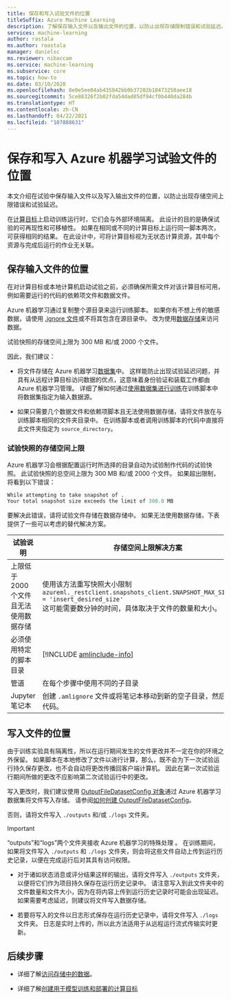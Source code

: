 ```yaml
---
title: 保存和写入试验文件的位置
titleSuffix: Azure Machine Learning
description: 了解保存输入文件以及输出文件的位置，以防止出现存储限制错误和试验延迟。
services: machine-learning
author: rastala
ms.author: roastala
manager: danielsc
ms.reviewer: nibaccam
ms.service: machine-learning
ms.subservice: core
ms.topic: how-to
ms.date: 03/10/2020
ms.openlocfilehash: 8e0e5ee04ab435842bb0b37202b10473258aee18
ms.sourcegitcommit: 5ce88326f2b02fda54dad05df94cf0b440da284b
ms.translationtype: HT
ms.contentlocale: zh-CN
ms.lasthandoff: 04/22/2021
ms.locfileid: "107888631"
---
```

# <a name="where-to-save-and-write-files-for-azure-machine-learning-experiments"></a>保存和写入 Azure 机器学习试验文件的位置


本文介绍在试验中保存输入文件以及写入输出文件的位置，以防止出现存储空间上限错误和试验延迟。

在[计算目标](concept-compute-target.md)上启动训练运行时，它们会与外部环境隔离。 此设计的目的是确保试验的可再现性和可移植性。 如果在相同或不同的计算目标上运行同一脚本两次，可获得相同的结果。 在此设计中，可将计算目标视为无状态计算资源，其中每个资源与完成后运行的作业无关联。

## <a name="where-to-save-input-files"></a>保存输入文件的位置

在对计算目标或本地计算机启动试验之前，必须确保所需文件对该计算目标可用，例如需要运行的代码的依赖项文件和数据文件。

Azure 机器学习通过复制整个源目录来运行训练脚本。 如果你有不想上传的敏感数据，请使用 [.ignore 文件](how-to-save-write-experiment-files.md#storage-limits-of-experiment-snapshots)或不将其包含在源目录中。 改为使用[数据存储](/python/api/azureml-core/azureml.data)来访问数据。

试验快照的存储空间上限为 300 MB 和/或 2000 个文件。

因此，我们建议：

* 将文件存储在 Azure 机器学习[数据集](/python/api/azureml-core/azureml.data)中。 这样能防止出现试验延迟问题，并具有从远程计算目标访问数据的优点，这意味着身份验证和装载工作都由 Azure 机器学习管理。 详细了解如何通过[使用数据集进行训练](how-to-train-with-datasets.md)在训练脚本中将数据集指定为输入数据源。

* 如果只需要几个数据文件和依赖项脚本且无法使用数据存储，请将文件放在与训练脚本相同的文件夹目录中。 在训练脚本或者调用训练脚本的代码中直接将此文件夹指定为 `source_directory`。

<a name="limits"></a>

### <a name="storage-limits-of-experiment-snapshots"></a>试验快照的存储空间上限

Azure 机器学习会根据配置运行时所选择的目录自动为试验制作代码的试验快照。 此试验快照的总空间上限为 300 MB 和/或 2000 个文件。 如果超出限制，将看到以下错误：

```Python
While attempting to take snapshot of .
Your total snapshot size exceeds the limit of 300.0 MB
```

要解决此错误，请将试验文件存储在数据存储中。 如果无法使用数据存储，下表提供了一些可以考虑的替代解决方案。

试验说明|存储空间上限解决方案
---|---
上限低于 2000 个文件且无法使用数据存储| 使用该方法重写快照大小限制 <br> `azureml._restclient.snapshots_client.SNAPSHOT_MAX_SIZE_BYTES = 'insert_desired_size'`<br> 这可能需要数分钟的时间，具体取决于文件的数量和大小。
必须使用特定的脚本目录| [!INCLUDE [amlinclude-info](../../includes/machine-learning-amlignore-gitignore.md)]
管道|在每个步骤中使用不同的子目录
Jupyter 笔记本| 创建 `.amlignore` 文件或将笔记本移动到新的空子目录，然后再次运行代码。

## <a name="where-to-write-files"></a>写入文件的位置

由于训练实验具有隔离性，所以在运行期间发生的文件更改并不一定在你的环境之外保留。 如果脚本在本地修改了文件以进行计算，那么，既不会为下一次试验运行持久保存更改，也不会自动将更改传播回客户端计算机。 因此在第一次试验运行期间所做的更改不应影响第二次试验运行中的更改。

写入更改时，我们建议使用 [OutputFileDatasetConfig 对象](/python/api/azureml-core/azureml.data.output_dataset_config.outputfiledatasetconfig)通过 Azure 机器学习数据集将文件写入存储。 请参阅[如何创建 OutputFileDatasetConfig](how-to-train-with-datasets.md#where-to-write-training-output)。

否则，请将文件写入 `./outputs` 和/或 `./logs` 文件夹。

>[!Important]
> “outputs”和“logs”两个文件夹接收 Azure 机器学习的特殊处理 。 在训练期间，如果将文件写入 `./outputs` 和 `./logs` 文件夹，则会将这些文件自动上传到运行历史记录，以便在完成运行后对其具有访问权限。

* 对于诸如状态消息或评分结果这样的输出，请将文件写入 `./outputs` 文件夹，以便将它们作为项目持久保存在运行历史记录中。 请注意写入到此文件夹中的文件数量和文件大小，因为在将内容上传到运行历史记录时可能会出现延迟。 如果需要考虑延迟，则建议将文件写入数据存储。

* 若要将写入的文件以日志形式保存在运行历史记录中，请将文件写入 `./logs` 文件夹。 日志是实时上传的，所以此方法适用于从远程运行流式传输实时更新。

## <a name="next-steps"></a>后续步骤

* 详细了解[访问存储中的数据](how-to-access-data.md)。

* 详细了解[创建用于模型训练和部署的计算目标](how-to-create-attach-compute-studio.md)